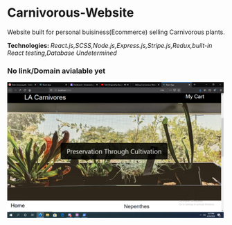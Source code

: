 # Carnivorous-Website
Website built for personal buisiness(Ecommerce) selling Carnivorous plants.

<b>Technologies: </b><i>React.js,SCSS,Node.js,Express.js,Stripe.js,Redux,built-in React testing,Database Undetermined</i>

<h3>No link/Domain avialable yet</h3>

<img src="Images/Screenshot%202020-04-24%2017.27.22.png" width = "500">
